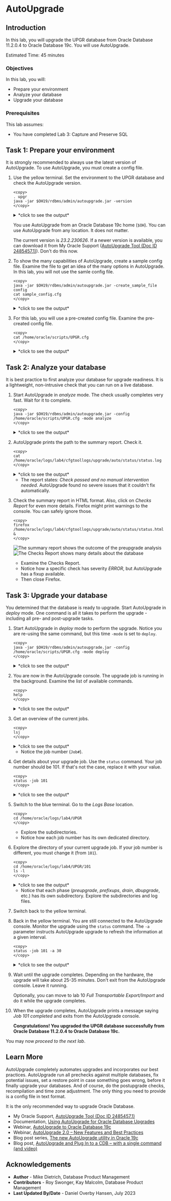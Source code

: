 # AutoUpgrade

## Introduction

In this lab, you will upgrade the UPGR database from Oracle Database 11.2.0.4 to Oracle Database 19c. You will use AutoUpgrade. 

Estimated Time: 45 minutes

### Objectives

In this lab, you will:

* Prepare your environment
* Analyze your database
* Upgrade your database

### Prerequisites

This lab assumes:

- You have completed Lab 3: Capture and Preserve SQL

## Task 1: Prepare your environment

It is strongly recommended to always use the latest version of AutoUpgrade. To use AutoUpgrade, you must create a config file.

1. Use the yellow terminal. Set the environment to the UPGR database and check the AutoUpgrade version.

    ```
    <copy>
    . upgr
    java -jar $OH19/rdbms/admin/autoupgrade.jar -version
    </copy>
    ```

    <details>
    <summary>*click to see the output*</summary>
    ``` text
    $ java -jar $OH19/rdbms/admin/autoupgrade.jar -version
    build.version 23.2.230626
    build.date 2023/06/26 17:18:24 -0400
    build.hash 1ed12c06
    build.hash_date 2023/06/26 11:55:17 -0400
    build.supported_target_versions 12.2,18,19,21
    build.type production
    build.label (HEAD, tag: v23.2, origin/stable_devel, stable_devel)
    ```
    </details>

    You use AutoUpgrade from an Oracle Database 19c home (`$OH`). You can use AutoUpgrade from any location. It does not matter.

    The current version is *23.2.230626*. If a newer version is available, you can download it from My Oracle Support ([AutoUpgrade Tool (Doc ID 2485457.1)](https://support.oracle.com/epmos/faces/DocumentDisplay?id=2485457.1)). Don't do this now.

2. To show the many capabilities of AutoUpgrade, create a sample config file. Examine the file to get an idea of the many options in AutoUpgrade. In this lab, you will not use the samle config file.

    ```
    <copy>
    java -jar $OH19/rdbms/admin/autoupgrade.jar -create_sample_file config
    cat sample_config.cfg
    </copy>
    ```

    <details>
    <summary>*click to see the output*</summary>
    ``` text
    $ java -jar $OH19/rdbms/admin/autoupgrade.jar -create_sample_file config
    Created sample configuration file /home/oracle/sample_config.cfg
    [UPGR] oracle@hol:~
    $ cat sample_config.cfg
    #
    # Sample config file for AutoUpgrade
    #
    # build version 23.2.230626
    # build date    2023/06/26 17:18:24 -0400
    #
    #
    # Global configurations
    #
    # This directory will include the following:
    #   (1) AutoUpgrade''s global directory
    #   (2) Any logs, not directly tied to a job
    #   (3) Config files
    #   (4) progress.json and status.json
    global.autoupg_log_dir=/u01/app/oracle/cfgtoollogs/autoupgrade

    #
    # Database number 1 - Full DB/CDB upgrade
    #
    upg1.log_dir=/u01/app/oracle/cfgtoollogs/autoupgrade/employee             # Path of the log directory for the upgrade job
    upg1.sid=emp                                              # ORACLE_SID of the source DB/CDB
    upg1.source_home=/u01/app/oracle/product/12.2.0/dbhome_1  # Path of the source ORACLE_HOME
    upg1.target_home=/u01/app/oracle/product/21.1.0/dbhome_1  # Path of the target ORACLE_HOME
    upg1.start_time=NOW                                       # Optional. [NOW | +XhYm (X hours, Y minutes after launch) | dd/mm/yyyy hh:mm:ss]
    upg1.upgrade_node=hol                                # Optional. To find out the name of your node, run the hostname utility. Default is ''localhost''
    #upg1.run_utlrp=[yes|no]                                  # Optional. Whether or not to run utlrp after upgrade
    #upg1.timezone_upg=[yes|no]                               # Optional. Whether or not to run the timezone upgrade
    #upg1.target_version=[12.2|18|19|21]                      # Oracle version of the target ORACLE_HOME.  Only required when the target Oracle database version is 12.2

    #
    # Database number 2 - Unplug/Plug upgrade
    #
    #upg2.log_dir=/u01/app/oracle/cfgtoollogs/autoupgrade/cdb12
    #upg2.sid=cdb12
    #upg2.source_home=/u01/app/oracle/product/12.2.0/dbhome_1
    #upg2.target_cdb=cdb19
    #upg2.target_home=/u01/app/oracle/product/21/dbhome_1
    #upg2.pdbs=mypdb1,mypdb2                    # Comma delimited list of pdb names that will be upgraded and moved to the target CDB
    #upg2.target_pdb_name.mypdb1=altpdb1        # Optional. Name of the PDB to be created on the target CDB
    #upg2.target_pdb_copy_option.mypdb1=file_name_convert=('mypdb1', 'altpdb1')  # Optional. file_name_convert option used when creating the PDB on the target CDB
    #upg2.target_pdb_name.mypdb2=altpdb2
    #upg2.start_time=06/07/2023 16:57:00        # Optional. [NOW | +XhYm (X hours, Y minutes after launch) | dd/mm/yyyy hh:mm:ss]
    #upg2.upgrade_node=localhost                # Optional. To find out the name of your node, run the hostname utility. Default is ''localhost''
    #upg2.run_utlrp=[yes|no]                   # Optional. Whether or not to run utlrp after upgrade
    #upg2.timezone_upg=[yes|no]                # Optional. Whether or not to run the timezone upgrade
    #upg2.target_version=[12.2|18|19|21]       # Oracle version of the target ORACLE_HOME.  Only required when the target Oracle database version is 12.2

    #
    # Database number 3 - Noncdb to PDB upgrade
    #
    #upg3.log_dir=/u01/app/oracle/cfgtoollogs/autoupgrade/employee
    #upg3.sid=emp
    #upg3.source_home=/u01/app/oracle/product/11.2.0/dbhome_1
    #upg3.target_cdb=cdb21
    #upg3.target_home=/u01/app/oracle/product/19.8.0/dbhome_1
    #upg3.target_pdb_name=pdb12
    #upg3.target_pdb_copy_option=file_name_convert=('emp', 'emppdb')
    #upg3.start_time=+10m                  # Optional. 10 Minutes from now
    #upg3.upgrade_node=localhost           # Optional. To find out the name of your node, run the hostname utility. Default is ''localhost''
    #upg3.run_utlrp=[yes|no]              # Optional. Whether or not to run utlrp after upgrade
    #upg3.timezone_upg=[yes|no]           # Optional. Whether or not to run the timezone upgrade
    #upg3.target_version=[12.2|18|19|21]  # Oracle version of the target ORACLE_HOME.  Only required when the target Oracle database version is 12.2

    #
    # You can have as many databases as desired
    #
    # ----- Unplug/Plug Upgrade -----
    # To perform an Unplug/Plug operation that upgrades and moves one or more PDBs
    # from a source CDB into a target CDB, use the target_cdb and pdbs parameters.
    # The target_pdb_name and target_pdb_copy_option parameters can be used
    # to determine how each PDB is created on the target CDB.
    #
    # ----- NonCDB to PDB conversion -----
    # To upgrade and convert an existing NonCDB database into a PDB of a target CDB,
    # use the target_cdb parameter to specify the destination CDB.
    # The target_pdb_name and target_pdb_copy_option parameters can be used
    # to determine how each PDB is created on the target CDB.
    #
    # When neither of these options are used, a full upgrade of the source DB/CDB is performed.
    #

    #upgN.log_dir=<Path of the log directory for the upgrade job>
    #upgN.sid=<ORACLE_SID of the source DB/CDB>
    #upgN.source_home=<Path of the source ORACLE_HOME>
    #upgN.target_home=<Path of the target ORACLE_HOME>
    #upgN.target_version=<Oracle version of the target ORACLE_HOME.  Only required when the target Oracle database version is 12.2>
    #upgN.start_time=<Optional. [NOW | +XhYm (X hours, Y minutes after launch) | dd/mm/yyyy hh:mm:ss]>
    #upgN.upgrade_node=<Optional. To find out the name of your node, run the hostname utility. Default is ''localhost''>
    #upgN.run_utlrp=[yes|no]    # Optional. Whether or not to run utlrp after upgrade
    #upgN.timezone_upg=[yes|no] # Optional. Whether or not to run the timezone upgrade

    ### Unplug/Plug parameters ###
    #upgN.target_cdb=<ORACLE_SID of the target CDB>
    #upgN.pdbs=<Comma delimited list of pdb names that will be upgraded and moved to the target CDB>
    #upgN.<pdb_name>.target_pdb_name=<Optional. Name of the PDB to be created on the target CDB>
    #upgN.<pdb_name>.target_pdb_copy_option=<Optional. file_name_convert option used when creating the PDB on the target CDB>

    ### NonCDB to PDB parameters ###
    #upgN.target_cdb=<ORACLE_SID of the target CDB>
    #upgN.target_pdb_name=<Optional. Name of the PDB to be created on the target CDB>
    #upgN.target_pdb_copy_option=<Optional. file_name_convert option used when creating the PDB on the target CDB>
    ```
    </details>

3. For this lab, you will use a pre-created config file. Examine the pre-created config file.

    ```
    <copy>
    cat /home/oracle/scripts/UPGR.cfg
    </copy>
    ```

    <details>
    <summary>*click to see the output*</summary>
    ``` text
    $ cat /home/oracle/scripts/UPGR.cfg
    global.autoupg_log_dir=/home/oracle/logs/lab4
    upg1.source_home=/u01/app/oracle/product/11.2.0.4
    upg1.target_home=/u01/app/oracle/product/19
    upg1.sid=UPGR
    upg1.restoration=no
    ```
    </details>

## Task 2: Analyze your database

It is best practice to first analyze your database for upgrade readiness. It is a lightweight, non-intrusive check that you can run on a live database.

1. Start AutoUpgrade in *analyze* mode. The check usually completes very fast. Wait for it to complete.

    ```
    <copy>
    java -jar $OH19/rdbms/admin/autoupgrade.jar -config /home/oracle/scripts/UPGR.cfg -mode analyze
    </copy>
    ```

    <details>
    <summary>*click to see the output*</summary>
    ``` text
    $ java -jar $OH19/rdbms/admin/autoupgrade.jar -config /home/oracle/scripts/UPGR.cfg -mode analyze
    AutoUpgrade 23.2.230626 launched with default internal options
    Processing config file ...
    +--------------------------------+
    | Starting AutoUpgrade execution |
    +--------------------------------+
    1 Non-CDB(s) will be analyzed
    Type 'help' to list console commands
    upg> Job 100 completed
    ------------------- Final Summary --------------------
    Number of databases            [ 1 ]

    Jobs finished                  [1]
    Jobs failed                    [0]

    Please check the summary report at:
    /home/oracle/logs/lab4/cfgtoollogs/upgrade/auto/status/status.html
    /home/oracle/logs/lab4/cfgtoollogs/upgrade/auto/status/status.log
    ```
    </details>

3. AutoUpgrade prints the path to the summary report. Check it.

    ```
    <copy>
    cat /home/oracle/logs/lab4/cfgtoollogs/upgrade/auto/status/status.log
    </copy>
    ```

    <details>
    <summary>*click to see the output*</summary>
    ``` text
    $ cat /home/oracle/logs/lab4/cfgtoollogs/upgrade/auto/status/status.log
    ==========================================
            Autoupgrade Summary Report
    ==========================================
    [Date]           Thu Jul 06 16:03:21 CEST 2023
    [Number of Jobs] 1
    ==========================================
    [Job ID] 100
    ==========================================
    [DB Name]                UPGR
    [Version Before Upgrade] 11.2.0.4.0
    [Version After Upgrade]  19.18.0.0.0
    ------------------------------------------
    [Stage Name]    PRECHECKS
    [Status]        SUCCESS
    [Start Time]    2023-07-06 16:03:12
    [Duration]       
    [Log Directory] /home/oracle/logs/lab4/UPGR/100/prechecks
    [Detail]        /home/oracle/logs/lab4/UPGR/100/prechecks/upgr_preupgrade.log
                    Check passed and no manual intervention needed
    ------------------------------------------
    ```
    </details>
    
    * The report states: *Check passed and no manual intervention needed*. AutoUpgrade found no severe issues that it couldn't fix automatically. 

4. Check the summary report in HTML format. Also, click on *Checks Report* for even more details. Firefox might print warnings to the console. You can safely ignore those.

    ```
    <copy>
    firefox /home/oracle/logs/lab4/cfgtoollogs/upgrade/auto/status/status.html &
    </copy>
    ```
    ![The summary report shows the outcome of the preupgrade analysis](./images/04-autoupgrade-summary-report.png " ")
    ![The Checks Report shows many details about the database](./images/04-autoupgrade-checks-report.png " ")

    * Examine the Checks Report.
    * Notice how a specific check has severity *ERROR*, but AutoUpgrade has a fixup available. 
    * Then close Firefox.

## Task 3: Upgrade your database

You determined that the database is ready to upgrade. Start AutoUpgrade in *deploy* mode. One command is all it takes to perform the upgrade - including all pre- and post-upgrade tasks. 

1. Start AutoUpgrade in *deploy* mode to perform the upgrade. Notice you are re-using the same command, but this time `-mode` is set to `deploy`.

    ```
    <copy>
    java -jar $OH19/rdbms/admin/autoupgrade.jar -config /home/oracle/scripts/UPGR.cfg -mode deploy
    </copy>
    ```
    <details>
    <summary>*click to see the output*</summary>
    ``` text
    $ java -jar $OH19/rdbms/admin/autoupgrade.jar -config /home/oracle/scripts/UPGR.cfg -mode deploy
    AutoUpgrade 23.2.230626 launched with default internal options
    Processing config file ...
    +--------------------------------+
    | Starting AutoUpgrade execution |
    +--------------------------------+
    1 Non-CDB(s) will be processed
    Type 'help' to list console commands
    upg> 
    ```
    </details>

2. You are now in the AutoUpgrade console. The upgrade job is running in the background. Examine the list of available commands.

    ```
    <copy>
    help
    </copy>
    ```

    <details>
    <summary>*click to see the output*</summary>
    ``` text
    upg> help
    exit                            // To close and exit
    help                            // Displays help
    lsj [<option>] [-a <number>]    // list jobs by status up to n elements.
        -f                Filter by finished jobs.
        -r                Filter by running jobs.
        -e                Filter by jobs with errors.
        -p                Filter by jobs being prepared.
        -n <number>       Display up to n jobs.
        -a <number>       Repeats the command (in <number> seconds).
    lsr                             // Displays the restoration queue
    lsa                             // Displays the stop queue
    tasks                           // Displays the tasks running
    clear                           // Clears the terminal
    resume -job <number> [-ignore_errors=<ORA-#####,ORA-#####>] // Restarts a job with option to ignore errors
    status [<option>] [-a <number>] // Summary of current execution
        -config                     Show Config Information
        -job <number>               Summary of a given job
        -job <number> -c <dbname>   Show details of container
        -a [<number>]               Repeats the command (in <number> seconds).
    restore -job <number>           // Restores the database to its state prior to the upgrade
    restore all_failed              // Restores all failed jobs to their previous states prior to the upgrade
    logs                            // Displays all the log locations
    stop -job <number>              // Stops the specified job
    h[ist]                          // Displays the command line history
    /[<number>]                     // Executes the command specified from the history. The default is the last command
    meta                            // Displays Internal latch count
    hwinfo                          // Displays additional information
    fxlist -job <number> [<option>]                // FixUps summary
        -c <dbname>                                  Container specific FixUps
        -c <dbname> alter <check> run <yes|no|skip>  Update Run Configuration
    ```
    </details>
    
3. Get an overview of the current jobs.

    ```
    <copy>
    lsj
    </copy>
    ```

    <details>
    <summary>*click to see the output*</summary>
    ``` text
    upg> lsj
    +----+-------+-----+---------+-------+----------+-------+----------------------+
    |Job#|DB_NAME|STAGE|OPERATION| STATUS|START_TIME|UPDATED|               MESSAGE|
    +----+-------+-----+---------+-------+----------+-------+----------------------+
    | 101|   UPGR|DRAIN|EXECUTING|RUNNING|  16:18:37| 6s ago|Shutting down database|
    +----+-------+-----+---------+-------+----------+-------+----------------------+
    Total jobs 1
    ```
    </details>

    * Notice the job number (`Job#`).  

4. Get details about your upgrade job. Use the `status` command. Your job number should be 101. If that's not the case, replace it with your value.

    ```
    <copy>
    status -job 101
    </copy>
    ```

    <details>
    <summary>*click to see the output*</summary>
    ``` text
    upg> status -job 101
    Details

        Job No           101
        Oracle SID       UPGR
        Start Time       23/07/06 16:18:37
        Elapsed (min):   2
        End time:        N/A

    Logfiles

        Logs Base:    /home/oracle/logs/lab4/UPGR
        Job logs:     /home/oracle/logs/lab4/UPGR/101
        Stage logs:   /home/oracle/logs/lab4/UPGR/101/dbupgrade
        TimeZone:     /home/oracle/logs/lab4/UPGR/temp
        Remote Dirs:  

    Stages
        SETUP            <1 min
        PREUPGRADE       <1 min
        PRECHECKS        <1 min
        PREFIXUPS        1 min
        DRAIN            <1 min
        DBUPGRADE        ~0 min (RUNNING)
        POSTCHECKS      
        POSTFIXUPS      
        POSTUPGRADE     
        SYSUPDATES      

    Stage-Progress Per Container

        +--------+---------+
        |Database|DBUPGRADE|
        +--------+---------+
        |    UPGR|    0  % |
        +--------+---------+
    ```
    </details>

    Notice the *Logfiles* section. This is the location of the relevant log files. Note the *Logs Base* location.

5. Switch to the blue terminal. Go to the *Logs Base* location.

    ```
    <copy>
    cd /home/oracle/logs/lab4/UPGR
    </copy>
    ```

    * Explore the subdirectories.
    * Notice how each job number has its own dedicated directory.

6. Explore the directory of your current upgrade job. If your job number is different, you must change it (from `101`).

    ```
    <copy>
    cd /home/oracle/logs/lab4/UPGR/101
    ls -l
    </copy>
    ```

    <details>
    <summary>*click to see the output*</summary>
    ``` text
    $ cd /home/oracle/logs/lab4/UPGR/101
    $ ls -l
    total 720
    -rw-------. 1 oracle dba 501646 Jul  6 16:32 autoupgrade_20230706.log
    -rw-------. 1 oracle dba      0 Jul  6 16:18 autoupgrade_20230706.log.lck
    -rw-------. 1 oracle dba   1673 Jul  6 16:32 autoupgrade_20230706_user.log
    -rw-------. 1 oracle dba      0 Jul  6 16:18 autoupgrade_20230706_user.log.lck
    -rw-------. 1 oracle dba      0 Jul  6 16:18 autoupgrade_err.log
    -rw-------. 1 oracle dba      0 Jul  6 16:18 autoupgrade_err.log.lck
    drwx------. 2 oracle dba   4096 Jul  6 16:33 dbupgrade
    drwx------. 2 oracle dba     49 Jul  6 16:20 drain
    drwx------. 2 oracle dba   4096 Jul  6 16:18 prechecks
    drwx------. 2 oracle dba   4096 Jul  6 16:19 prefixups
    drwx------. 2 oracle dba     28 Jul  6 16:18 preupgrade
    ```
    </details>

    * Notice that each phase (*preupgrade*, *prefixups*, *drain*, *dbupgrade*, etc.) has its own subdirectory. Explore the subdirectories and log files.

7. Switch back to the yellow terminal.

8. Back in the yellow terminal. You are still connected to the AutoUpgrade console. Monitor the upgrade using the `status` command. The `-a` parameter instructs AutoUpgrade upgrade to refresh the information at a given interval.

    ```
    <copy>
    status -job 101 -a 30
    </copy>
    ```    

    <details>
    <summary>*click to see the output*</summary>
    ``` text
    upg> status -job 101 -a 30
    upg> Details

        Job No           101
        Oracle SID       UPGR
        Start Time       23/07/06 16:18:37
        Elapsed (min):   5
        End time:        N/A

    Logfiles

        Logs Base:    /home/oracle/logs/lab4/UPGR
        Job logs:     /home/oracle/logs/lab4/UPGR/101
        Stage logs:   /home/oracle/logs/lab4/UPGR/101/dbupgrade
        TimeZone:     /home/oracle/logs/lab4/UPGR/temp
        Remote Dirs:  

    Stages
        SETUP            <1 min
        PREUPGRADE       <1 min
        PRECHECKS        <1 min
        PREFIXUPS        1 min
        DRAIN            <1 min
        DBUPGRADE        ~4 min (RUNNING)
        POSTCHECKS      
        POSTFIXUPS      
        POSTUPGRADE     
        SYSUPDATES      

    Stage-Progress Per Container

        +--------+---------+
        |Database|DBUPGRADE|
        +--------+---------+
        |    UPGR|    1  % |
        +--------+---------+

    The command status is running every 30 seconds. PRESS ENTER TO EXIT
    ```
    </details>
    
9. Wait until the upgrade completes. Depending on the hardware, the upgrade will take about 25-35 minutes. Don't exit from the AutoUpgrade console. Leave it running.

    Optionally, you can move to lab 10 *Full Transportable Export/Import* and do it while the upgrade completes.

10. When the upgrade completes, AutoUpgrade prints a message saying *Job 101 completed* and exits from the AutoUpgrade console.

    **Congratulations! You upgraded the UPGR database successfully from Oracle Database 11.2.0.4 to Oracle Database 19c.**

You may now *proceed to the next lab*.

## Learn More

AutoUpgrade completely automates upgrades and incorporates our best practices. AutoUpgrade run all prechecks against multiple databases, fix potential issues, set a restore point in case something goes wrong, before it finally upgrade your databases. And of course, do the postupgrade checks, recompilation and time zone adjustment. The only thing you need to provide is a config file in text format.

It is the only recommended way to upgrade Oracle Database. 

* My Oracle Support, [AutoUpgrade Tool (Doc ID 2485457.1)](https://support.oracle.com/epmos/faces/DocumentDisplay?id=2485457.1)
* Documentation, [Using AutoUpgrade for Oracle Database Upgrades](https://docs.oracle.com/en/database/oracle/oracle-database/19/upgrd/using-autoupgrade-oracle-database-upgrades.html#GUID-71883C8C-7A34-4E93-8955-040CB04F2109)
* Webinar, [AutoUpgrade to Oracle Database 19c](https://youtu.be/ok2xOYXeH1Q)
* Webinar, [AutoUpgrade 2.0 – New Features and Best Practices](https://youtu.be/69Hx1WoJ_HE)
* Blog post series, [The new AutoUpgrade utility in Oracle 19c](https://mikedietrichde.com/2019/04/29/the-new-autoupgrade-utility-in-oracle-19c/)
* Blog post, [AutoUpgrade and Plug In to a CDB – with a single command (and video)](https://mikedietrichde.com/2020/05/20/autoupgrade-and-plug-in-to-a-cdb-with-a-single-command/)

## Acknowledgements
* **Author** - Mike Dietrich, Database Product Management
* **Contributors** - Roy Swonger, Kay Malcolm, Database Product Management
* **Last Updated By/Date** - Daniel Overby Hansen, July 2023
